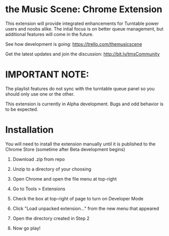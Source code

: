 # the Music Scene: Chrome Extension
This extension will provide integrated enhancements for Turntable power users and noobs alike. The intial focus is on better queue management, but additional features will come in the future. 

See how development is going: https://trello.com/themusicscene

Get the latest updates and join the discussion: http://bit.ly/tmsCommunity

# IMPORTANT NOTE: 
The playlist features do not sync with the turntable queue panel so you should only use one or the other. 

This extension is currently in Alpha development. Bugs and odd behavior is to be expected.


# Installation
You will need to install the extension manually until it is published to the Chrome Store (sometime after Beta development begins)

1) Download .zip from repo

2) Unzip to a directory of your choosing

3) Open Chrome and open the file menu at top-right

4) Go to Tools > Extensions

5) Check the box at top-right of page to turn on Developer Mode

6) Click "Load unpacked extension..." from the new menu that appeared

7) Open the directory created in Step 2

8) Now go play!
